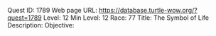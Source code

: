 Quest ID: 1789
Web page URL: https://database.turtle-wow.org/?quest=1789
Level: 12
Min Level: 12
Race: 77
Title: The Symbol of Life
Description: 
Objective: 
